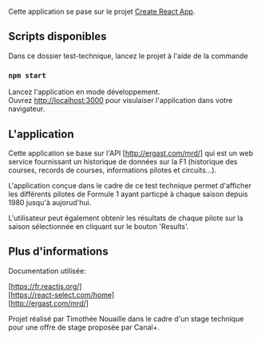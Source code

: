 Cette application se pase sur le projet [Create React App](https://github.com/facebook/create-react-app).

## Scripts disponibles

Dans ce dossier test-technique, lancez le projet à l'aide de la commande

### `npm start`

Lancez l'application en mode développement.<br />
Ouvrez [http://localhost:3000](http://localhost:3000) pour visulaiser l'application dans votre navigateur.



## L'application

Cette application se base sur l'API [http://ergast.com/mrd/] qui est un web service fournissant
un historique de données sur la F1 (historique des courses, records de courses, informations pilotes et circuits...). <br/>

L'application conçue dans le cadre de ce test technique permet d'afficher les différents pilotes de Formule 1 ayant particpé à chaque saison depuis 1980 jusqu'à aujorud'hui.<br/>

L'utilisateur peut également obtenir les résultats de chaque pilote sur la saison sélectionnée en cliquant sur le bouton 'Results'.<br/>



## Plus d'informations

Documentation utilisée: <br/>

[https://fr.reactjs.org/]<br/>
[https://react-select.com/home]<br/>
[http://ergast.com/mrd/]<br/>

Projet réalisé par Timothée Nouaille dans le cadre d'un stage technique pour une offre de stage proposée par Canal+.